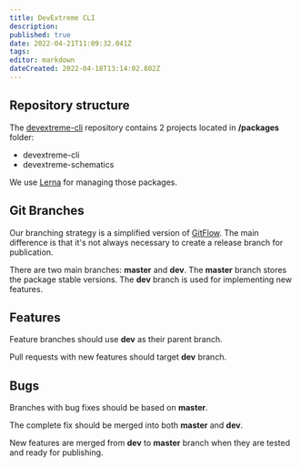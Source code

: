 ```yaml
---
title: DevExtreme CLI
description: 
published: true
date: 2022-04-21T11:09:32.041Z
tags: 
editor: markdown
dateCreated: 2022-04-18T13:14:02.802Z
---
```


## **Repository structure**

The [devextreme-cli](https://github.com/DevExpress/devextreme-cli) repository contains 2 projects located in **/packages** folder:

-   devextreme-cli
-   devextreme-schematics

We use [Lerna](https://github.com/lerna/lerna) for managing those packages.

## **Git Branches**

Our branching strategy is a simplified version of [GitFlow](https://www.atlassian.com/git/tutorials/comparing-workflows/gitflow-workflow). The main difference is that it's not always necessary to create a release branch for publication.

There are two main branches: **master** and **dev**. The **master** branch stores the package stable versions. The **dev** branch is used for implementing new features.

## **Features**

Feature branches should use **dev** as their parent branch.

Pull requests with new features should target **dev** branch.

## **Bugs**

Branches with bug fixes should be based on **master**.

The complete fix should be merged into both **master** and **dev**.

New features are merged from **dev** to **master** branch when they are tested and ready for publishing.